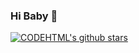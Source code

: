 ### Hi Baby 👋

[![CODEHTML's github stars](https://github-readme-stats.vercel.app/api?username=nieyafei&show_icons=true&theme=dark)](https://github.com/nieyafei)

<!--
**nieyafei/nieyafei** is a ✨ _special_ ✨ repository because its `README.md` (this file) appears on your GitHub profile.

Here are some ideas to get you started:

- 🔭 I’m currently working on ...
- 🌱 I’m currently learning ...
- 👯 I’m looking to collaborate on ...
- 🤔 I’m looking for help with ...
- 💬 Ask me about ...
- 📫 How to reach me: ...
- 😄 Pronouns: ...
- ⚡ Fun fact: ...
-->
